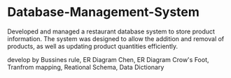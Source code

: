 # Database-Management-System
Developed and managed a restaurant database system to store product information.
 The system was designed to allow the addition and removal of products, as well as
 updating product quantities efficiently.

 develop by Bussines rule, ER Diagram Chen, ER Diagram Crow's Foot, Tranfrom mapping, Reational Schema, Data Dictionary
